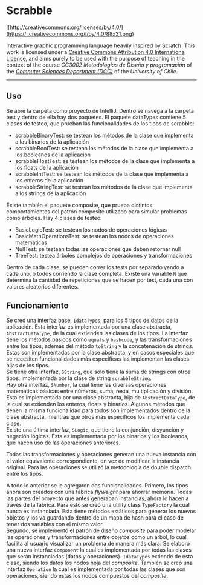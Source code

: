 # Scrabble

![http://creativecommons.org/licenses/by/4.0/](https://i.creativecommons.org/l/by/4.0/88x31.png)

Interactive graphic programming language heavily inspired by 
[Scratch](https://scratch.mit.edu).
This work is licensed under a
[Creative Commons Attribution 4.0 International License](http://creativecommons.org/licenses/by/4.0/), 
and aims purely to be used with the purpose of teaching in the context of the course 
_CC3002 Metodologías de Diseño y programación_ of the 
[_Computer Sciences Department (DCC)_](https://www.dcc.uchile.cl) of the 
_University of Chile_.

---

## Uso
Se abre la carpeta como proyecto de IntelliJ. Dentro se navega a la carpeta test y dentro de ella hay dos 
paquetes. El paquete dataTypes contiene 5 clases de testeo, que prueban las funcionalidades de los tipos
de scrabble:
- scrabbleBinaryTest: se testean los métodos de la clase que implementa a los binarios de la aplicación
- scrabbleBoolTest: se testean los métodos de la clase que implementa a los booleanos de la aplicación
- scrabbleFloatTest: se testean los métodos de la clase que implementa a los floats de la aplicación
- scrabbleIntTest: se testean los métodos de la clase que implementa a los enteros de la aplicación
- scrabbleStringTest: se testean los métodos de la clase que implementa a los strings de la aplicación

Existe también el paquete composite, que prueba distintos comportamientos del patrón composite utilizado para simular
problemas como árboles. Hay 4 clases de testeo:
- BasicLogicTest: se testean los nodos de operaciones lógicas
- BasicMathOperationsTest: se testean los nodos de operaciones matemáticas
- NullTest: se testean todas las operaciones que deben retornar null
- TreeTest: testea árboles complejos de operaciones y transformaciones

Dentro de cada clase, se pueden correr los tests por separado yendo a cada uno, o todos corriendo la clase
completa. Existe una variable `N` que determina la cantidad de repeticiones que se hacen por test, cada una con
valores aleatorios diferentes.

## Funcionamiento
Se creó una interfaz base, `IdataTypes`, para los 5 tipos de datos de la aplicación. Esta interfaz es implementada por una clase
abstracta, `AbstractDataType`, de la cual extienden las clases de los tipos. La interfaz tiene los métodos básicos como `equals` y
`hashcode`, y las transformaciones entre los tipos, además del método `toString` y la concatenación de strings. Estas son 
implementadas por la clase abstracta, y en casos especiales que se necesiten funcionalidades más específicas las implementan las
clases hijas de los tipos.  
Se tiene otra interfaz, `SString`, que solo tiene la suma de strings con otros tipos, implementada por la clase de string 
`scrabbleString`.  
Hay otra interfaz, `SNumber`, la cual tiene las diversas operaciones matemáticas básicas entre números, suma, resta, multiplicación
y división. Esta es implementada por una clase abstracta, hija de `AbstractDataType`, de la cual se extienden los enteros, floats y
binarios. Algunos métodos que tienen la misma funcionalidad para todos son implementados dentro de la clase abstracta, mientras que
otros más específicos los implementa cada clase.  
Existe una última interfaz, `SLogic`, que tiene la conjunción, disyunción y negación lógicas. Esta es implementada por los binarios
y los booleanos, que hacen uso de las operaciones anteriores.

Todas las transformaciones y operaciones generan una nueva instancia con el valor equivalente correspondiente, en vez de modificar
la instancia original. Para las operaciones se utilizó la metodología de double dispatch entre los tipos.

A todo lo anterior se le agregaron dos funcionalidades. Primero, los tipos ahora son creados con una fábrica *flyweight*
para ahorrar memoria. Todas las partes del proyecto que antes generaban instancias, ahora lo hacen a través de la fábrica. 
Para esto se creó una utility class `TypeFactory` la cual nunca es instanciada. Esta tiene métodos estáticos para generar
los nuevos objetos y los va guardando dentro de un mapa de hash para el caso de tener dos variables con el mismo valor.  
Segundo, se implementó el patrón de diseño *composite* para poder modelar las operaciones y transformaciones entre
objetos como un árbol, lo cual facilita al usuario visualizar un problema de manera más clara. Se elaboró una nueva 
interfaz `Component` la cual es implementada por todas las clases que serán instanciadas (datos y operaciones). 
`IdataTypes` extiende de esta clase, siendo los datos los nodos hoja del *composite*. También se creó una interfaz
`Operation` la cual es implementada por todas las clases que son operaciones, siendo estas los nodos compuestos del
*composite*.



